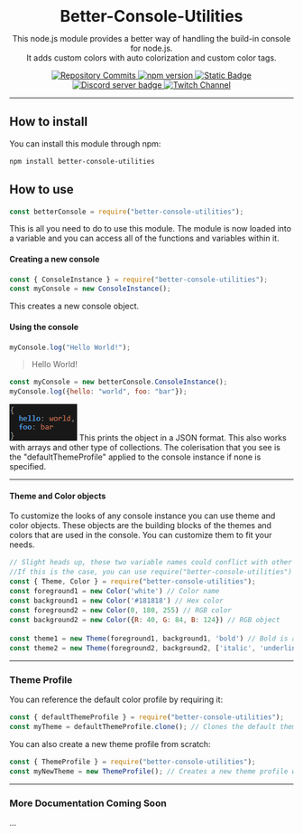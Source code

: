 <div align="center">
	<h1 style="margin: 0 1em">Better-Console-Utilities</h1>
	<p>
		This node.js module provides a better way of handling the build-in console for node.js.<br>
		It adds custom colors with auto colorization and custom color tags.
	</p>
	<a href="https://github.com/CTN-Originals/Better-Console-Utilities" title="Github Repository">
		<img src="https://img.shields.io/github/commit-activity/t/CTN-Originals/Better-Console-Utilities?style=flat&amp;logo=github&amp;color=32C955" alt="Repository Commits" />
	</a>
	<a href="https://www.npmjs.com/package/better-console-utilities" title="npm Package Version">
		<img alt="npm version" src="https://img.shields.io/badge/dynamic/json?url=https%3A%2F%2Fraw.githubusercontent.com%2FCTN-Originals%2FBetter-Console-Utilities%2Fmain%2Fpackage.json&amp;query=%24.version&amp;label=npm version">
	</a>
	<a href="https://github.com/CTN-Originals/Better-Console-Utilities/blob/main/LICENSE" title="License of this project">
		<img alt="Static Badge" src="https://img.shields.io/badge/LICENSE-BSD_3--Clause_License-FF5722">
	</a>
	<br>
	<a href="https://discord.gg/GCBSm4B" title="Project author Disc[Title](README.md)ord Community">
		<img src="https://img.shields.io/discord/746005565150593035?logo=discord&amp;label=discord&amp;style=for-the-badge" alt="Discord server badge" />
	</a>
	<a href="https://www.twitch.tv/ctnoriginals" title="Twitch Channel">
		<img src="https://img.shields.io/twitch/status/ctnoriginals?style=for-the-badge&amp;logo=twitch" alt="Twitch Channel" />
	</a>
	
</div>

---

## How to install
You can install this module through npm:
```bash
npm install better-console-utilities
```

## How to use
```javascript
const betterConsole = require("better-console-utilities");
```
This is all you need to do to use this module. The module is now loaded into a variable and you can access all of the functions and variables within it.

#### Creating a new console
```javascript
const { ConsoleInstance } = require("better-console-utilities");
const myConsole = new ConsoleInstance();
```
This creates a new console object.

#### Using the console
```javascript
myConsole.log("Hello World!");
```
>Hello World!

```javascript
const myConsole = new betterConsole.ConsoleInstance();
myConsole.log({hello: "world", foo: "bar"});
```
![Image Object hello-world log](assets/object_hello-world.png)
This prints the object in a JSON format. This also works with arrays and other type of collections.
The colerisation that you see is the "defaultThemeProfile" applied to the console instance if none is specified.

---

#### Theme and Color objects
To customize the looks of any console instance you can use theme and color objects. These objects are the building blocks of the themes and colors that are used in the console. You can customize them to fit your needs.
```javascript
// Slight heads up, these two variable names could conflict with other variables that either you or other packages have defined.
//If this is the case, you can use require("better-console-utilities") and then access these variables by using betterConsoleUtilities.Theme and betterConsoleUtilities.Color
const { Theme, Color } = require("better-console-utilities"); 
const foreground1 = new Color('white') // Color name
const background1 = new Color('#181818') // Hex color
const foreground2 = new Color(0, 180, 255) // RGB color
const background2 = new Color({R: 40, G: 84, B: 124}) // RGB object

const theme1 = new Theme(foreground1, background1, 'bold') // Bold is a text style
const theme2 = new Theme(foreground2, background2, ['italic', 'underline']) // Multiple styles can be applied to one theme as an array
```

---

### Theme Profile
You can reference the default color profile by requiring it:
```javascript
const { defaultThemeProfile } = require("better-console-utilities");
const myTheme = defaultThemeProfile.clone(); // Clones the default theme profile
```
You can also create a new theme profile from scratch:
```javascript
const { ThemeProfile } = require("better-console-utilities");
const myNewTheme = new ThemeProfile(); // Creates a new theme profile with default values (mostly just white as the default color)
```

---

### More Documentation Coming Soon
...